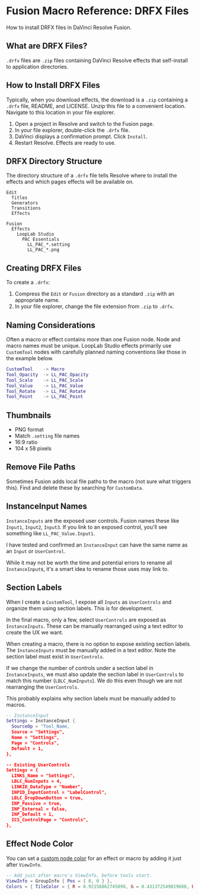 # Fusion Macro Reference: DRFX Files

How to install DRFX files in DaVinci Resolve Fusion.


## What are DRFX Files?

`.drfx` files are `.zip` files containing DaVinci Resolve effects that self-install to application directories. 

## How to Install DRFX Files

Typically, when you download effects, the download is a `.zip` containing a `.drfx` file, README, and LICENSE. Unzip this file to a convenient location. Navigate to this location in your file explorer.

1. Open a project in Resolve and switch to the Fusion page. 
1. In your file explorer, double-click the `.drfx` file.
1. DaVinci displays a confirmation prompt. Click `Install`.
1. Restart Resolve. Effects are ready to use.


## DRFX Directory Structure

The directory structure of a `.drfx` file tells Resolve where to install the effects and which pages effects will be available on. 

```
Edit
  Titles
  Generators
  Transitions
  Effects
```

```
Fusion
  Effects
    LoopLab Studio
      PAC Essentials
        LL_PAC_*.setting
        LL_PAC_*.png
```

## Creating DRFX Files

To create a `.drfx`: 

1. Compress the `Edit` or `Fusion` directory as a standard `.zip` with an appropriate name.
2. In your file explorer, change the file extension from `.zip` to `.drfx`.


## Naming Considerations

Often a macro or effect contains more than one Fusion node. Node and macro names must be unique. LoopLab Studio effects primarily use `CustomTool` nodes with carefully planned naming conventions like those in the example below.

```lua
CustomTool    -> Macro
Tool_Opacity  -> LL_PAC_Opacity
Tool_Scale    -> LL_PAC_Scale
Tool_Value    -> LL_PAC_Value
Tool_Rotate   -> LL_PAC_Rotate
Tool_Point    -> LL_PAC_Point

```

## Thumbnails

- PNG format
- Match `.setting` file names
- 16:9 ratio
- 104 x 58 pixels

## Remove File Paths

Sometimes Fusion adds local file paths to the macro (not sure what triggers this). Find and delete these by searching for `CustomData`. 

## InstanceInput Names

`InstanceInputs` are the exposed user controls. Fusion names these like `Input1`, `Input2`, `Input3`. If you link to an exposed control, you'll see something like `LL_PAC_Value.Input1`. 

I have tested and confirmed an `InstanceInput` can have the same name as an `Input` or `UserControl`. 

While it may not be worth the time and potential errors to rename all `InstanceInput`s, it's a smart idea to rename those uses may link to.

## Section Labels

When I create a `CustomTool`, I expose all `Inputs` as `UserControls` and organize them using section labels. This is for development. 

In the final macro, only a few, select `UserControls` are exposed as `InstanceInputs`. These can be manually rearranged using a text editor to create the UX we want.

When creating a macro, there is no option to expose existing section labels. The `InstanceInputs` must be manually added in a text editor. Note the section label must exist in `UserControls`.

If we change the number of controls under a section label in `InstanceInputs`, we must also update the section label in `UserControls` to match this number (`LBLC_NumInputs`). We do this even though we are not rearranging the `UserControls`. 

This probably explains why section labels must be manually added to macros. 

```lua
-- InstanceInput
Settings = InstanceInput {
  SourceOp = "Tool_Name,
  Source = "Settings",
  Name = "Settings",
  Page = "Controls",
  Default = 1, 
},

-- Existing UserControls
Settings = {
  LINKS_Name = "Settings",
  LBLC_NumInputs = 4,
  LINKID_DataType = "Number",
  INPID_InputControl = "LabelControl",
  LBLC_DropDownButton = true,
  INP_Passive = true,
  INP_External = false,
  INP_Default = 1,
  ICS_ControlPage = "Controls",
},

```

## Effect Node Color

You can set a [custom node color](./node-colors.md) for an effect or macro by adding it just after `ViewInfo`.

```lua
-- Add just after macro's ViewInfo, before tools start.
ViewInfo = GroupInfo { Pos = { 0, 0 } },
Colors = { TileColor = { R = 0.92156862745098, G = 0.431372549019608, B = 0 }, },

```
